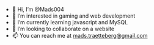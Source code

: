 - 👋 Hi, I’m @Mads004
- 👀 I’m interested in gaming and web development
- 🌱 I’m currently learning javascript and MySQL
- 💞️ I’m looking to collaborate on a website
- 📫 You can reach me at mads.traetteberg@gmail.com

<!---
Mads004/Mads004 is a ✨ special ✨ repository because its `README.md` (this file) appears on your GitHub profile.
You can click the Preview link to take a look at your changes.
--->
